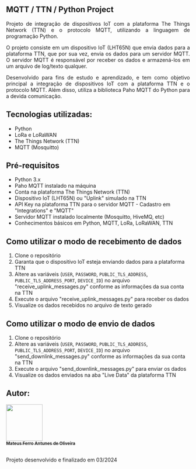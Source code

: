 ## MQTT / TTN / Python Project

<p align="justify">
    Projeto de integração de dispositivos IoT com a plataforma The Things Network (TTN) e o protocolo MQTT, utilizando a linguagem de programação Python.
</p>

<p align="justify">
    O projeto consiste em um dispositivo IoT (LHT65N) que envia dados para a plataforma TTN, que por sua vez, envia os dados para um servidor MQTT. O servidor MQTT é responsável por receber os dados e armazená-los em um arquivo de log/texto qualquer.
</p>

<p align="justify">
    Desenvolvido para fins de estudo e aprendizado, e tem como objetivo principal a integração de dispositivos IoT com a plataforma TTN e o protocolo MQTT. Além disso, utiliza a biblioteca Paho MQTT do Python para a devida comunicação.
</p>

## Tecnologias utilizadas:
- Python
- LoRa e LoRaWAN
- The Things Network (TTN)
- MQTT (Mosquitto)

## Pré-requisitos
- Python 3.x
- Paho MQTT instalado na máquina
- Conta na plataforma The Things Network (TTN)
- Dispositivo IoT (LHT65N) ou "Uplink" simulado na TTN
- API Key na plataforma TTN para o servidor MQTT - Cadastro em "Integrations" e "MQTT"
- Servidor MQTT instalado localmente (Mosquitto, HiveMQ, etc)
- Conhecimentos básicos em Python, MQTT, LoRa, LoRaWAN, TTN

## Como utilizar o modo de recebimento de dados
1. Clone o repositório
2. Garanta que o dispositivo IoT esteja enviando dados para a plataforma TTN
3. Altere as variáveis (`USER`, `PASSWORD`, `PUBLIC_TLS_ADDRESS`, `PUBLIC_TLS_ADDRESS_PORT`, `DEVICE_ID`) no arquivo "receive_uplink_messages.py" conforme as informações da sua conta na TTN
3. Execute o arquivo "receive_uplink_messages.py" para receber os dados
4. Visualize os dados recebidos no arquivo de texto gerado

## Como utilizar o modo de envio de dados
1. Clone o repositório
2. Altere as variáveis (`USER`, `PASSWORD`, `PUBLIC_TLS_ADDRESS`, `PUBLIC_TLS_ADDRESS_PORT`, `DEVICE_ID`) no arquivo "send_downlink_messages.py" conforme as informações da sua conta na TTN
3. Execute o arquivo "send_downlink_messages.py" para enviar os dados
4. Visualize os dados enviados na aba "Live Data" da plataforma TTN

## Autor:
<a href="https://github.com/mateusferroantunesdeoliveira"><img src="https://avatars.githubusercontent.com/u/53230135?v=4" width="100px;" alt=""/><br /><sub><b>Mateus Ferro Antunes de Oliveira</b></sub></a>

## 
Projeto desenvolvido e finalizado em 03/2024
